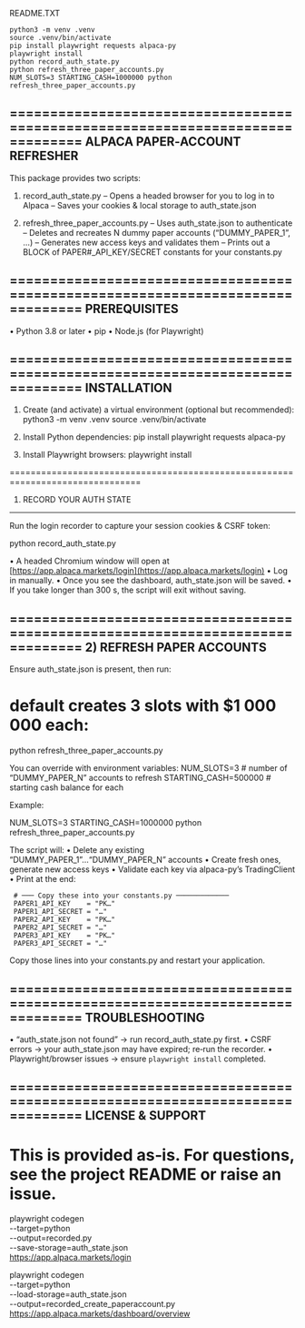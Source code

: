 README.TXT



```
python3 -m venv .venv
source .venv/bin/activate
pip install playwright requests alpaca-py
playwright install
python record_auth_state.py
python refresh_three_paper_accounts.py
NUM_SLOTS=3 STARTING_CASH=1000000 python refresh_three_paper_accounts.py
```

\===============================================================================
ALPACA PAPER‐ACCOUNT REFRESHER
------------------------------

This package provides two scripts:

1. record\_auth\_state.py
   – Opens a headed browser for you to log in to Alpaca
   – Saves your cookies & local storage to auth\_state.json

2. refresh\_three\_paper\_accounts.py
   – Uses auth\_state.json to authenticate
   – Deletes and recreates N dummy paper accounts (“DUMMY\_PAPER\_1”, …)
   – Generates new access keys and validates them
   – Prints out a BLOCK of PAPER#\_API\_KEY/SECRET constants for your constants.py

\===============================================================================
PREREQUISITES
-------------

• Python 3.8 or later
• pip
• Node.js (for Playwright)

\===============================================================================
INSTALLATION
------------

1. Create (and activate) a virtual environment (optional but recommended):
   python3 -m venv .venv
   source .venv/bin/activate

2. Install Python dependencies:
   pip install playwright requests alpaca-py

3. Install Playwright browsers:
   playwright install

\===============================================================================

1. RECORD YOUR AUTH STATE

---

Run the login recorder to capture your session cookies & CSRF token:

python record\_auth\_state.py

• A headed Chromium window will open at
[https://app.alpaca.markets/login](https://app.alpaca.markets/login)
• Log in manually.
• Once you see the dashboard, auth\_state.json will be saved.
• If you take longer than 300 s, the script will exit without saving.

\===============================================================================
2\) REFRESH PAPER ACCOUNTS
--------------------------

Ensure auth\_state.json is present, then run:

# default creates 3 slots with \$1 000 000 each:

python refresh\_three\_paper\_accounts.py

You can override with environment variables:
NUM\_SLOTS=3          # number of “DUMMY\_PAPER\_N” accounts to refresh
STARTING\_CASH=500000 # starting cash balance for each

Example:

NUM\_SLOTS=3 STARTING\_CASH=1000000 python refresh\_three\_paper\_accounts.py

The script will:
• Delete any existing “DUMMY\_PAPER\_1”…“DUMMY\_PAPER\_N” accounts
• Create fresh ones, generate new access keys
• Validate each key via alpaca-py’s TradingClient
• Print at the end:

```
 # ─── Copy these into your constants.py ─────────────
 PAPER1_API_KEY    = "PK…"
 PAPER1_API_SECRET = "…"
 PAPER2_API_KEY    = "PK…"
 PAPER2_API_SECRET = "…"
 PAPER3_API_KEY    = "PK…"
 PAPER3_API_SECRET = "…"
```

Copy those lines into your constants.py and restart your application.

\===============================================================================
TROUBLESHOOTING
---------------

• “auth\_state.json not found” → run record\_auth\_state.py first.
• CSRF errors → your auth\_state.json may have expired; re‐run the recorder.
• Playwright/browser issues → ensure `playwright install` completed.

\===============================================================================
LICENSE & SUPPORT
-----------------

# This is provided as‐is. For questions, see the project README or raise an issue.

playwright codegen \
  --target=python \
  --output=recorded.py \
  --save-storage=auth_state.json \
  https://app.alpaca.markets/login


playwright codegen \
  --target=python \
  --load-storage=auth_state.json \
  --output=recorded_create_paperaccount.py \
  https://app.alpaca.markets/dashboard/overview